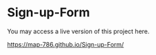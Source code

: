 # Sign-up-Form

You may access a live version of this project here.

https://map-786.github.io/Sign-up-Form/
